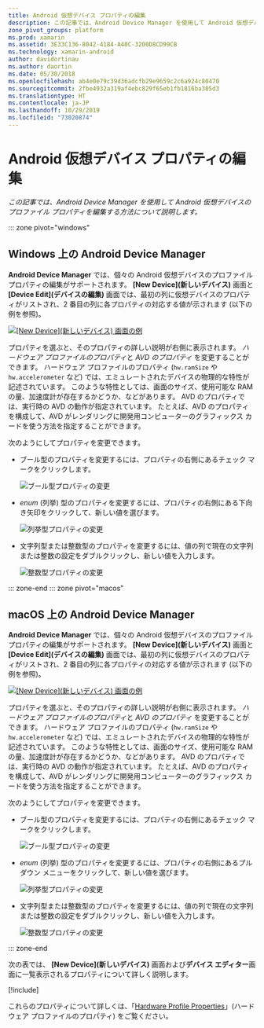 ```yaml
---
title: Android 仮想デバイス プロパティの編集
description: この記事では、Android Device Manager を使用して Android 仮想デバイスのプロファイル プロパティを編集する方法について説明します。
zone_pivot_groups: platform
ms.prod: xamarin
ms.assetid: 3E33C136-8042-4184-A40C-3200D8CD99CB
ms.technology: xamarin-android
author: davidortinau
ms.author: daortin
ms.date: 05/30/2018
ms.openlocfilehash: ab4e0e79c39d36adcfb29e9659c2c6a924c80470
ms.sourcegitcommit: 2fbe4932a319af4ebc829f65eb1fb1816ba305d3
ms.translationtype: HT
ms.contentlocale: ja-JP
ms.lasthandoff: 10/29/2019
ms.locfileid: "73020874"
---
```

# <a name="editing-android-virtual-device-properties"></a>Android 仮想デバイス プロパティの編集

_この記事では、Android Device Manager を使用して Android 仮想デバイスのプロファイル プロパティを編集する方法について説明します。_

::: zone pivot="windows"

## <a name="android-device-manager-on-windows"></a>Windows 上の Android Device Manager

**Android Device Manager** では、個々の Android 仮想デバイスのプロファイル プロパティの編集がサポートされます。 **[New Device]\(新しいデバイス\)** 画面と **[Device Edit]\(デバイスの編集\)** 画面では、最初の列に仮想デバイスのプロパティがリストされ、2 番目の列に各プロパティの対応する値が示されます (以下の例を参照)。 

[![[New Device]\(新しいデバイス\) 画面の例](device-properties-images/win/01-new-device-editor-sml.png)](device-properties-images/win/01-new-device-editor.png#lightbox)

プロパティを選ぶと、そのプロパティの詳しい説明が右側に表示されます。 *ハードウェア プロファイルのプロパティ*と *AVD のプロパティ* を変更することができます。 ハードウェア プロファイルのプロパティ (`hw.ramSize` や `hw.accelerometer` など) では、エミュレートされたデバイスの物理的な特性が記述されています。 このような特性としては、画面のサイズ、使用可能な RAM の量、加速度計が存在するかどうか、などがあります。 AVD のプロパティでは、実行時の AVD の動作が指定されています。 たとえば、AVD のプロパティを構成して、AVD がレンダリングに開発用コンピューターのグラフィックス カードを使う方法を指定することができます。

次のようにしてプロパティを変更できます。

- ブール型のプロパティを変更するには、プロパティの右側にあるチェック マークをクリックします。

    ![ブール型プロパティの変更](device-properties-images/win/02-boolean-value.png)

- *enum* (列挙) 型のプロパティを変更するには、プロパティの右側にある下向き矢印をクリックして、新しい値を選びます。

    ![列挙型プロパティの変更](device-properties-images/win/04-enum-value.png)

- 文字列型または整数型のプロパティを変更するには、値の列で現在の文字列または整数の設定をダブルクリックし、新しい値を入力します。

    ![整数型プロパティの変更](device-properties-images/win/03-integer-value.png)

::: zone-end
::: zone pivot="macos"

## <a name="android-device-manager-on-macos"></a>macOS 上の Android Device Manager

**Android Device Manager** では、個々の Android 仮想デバイスのプロファイル プロパティの編集がサポートされます。 **[New Device]\(新しいデバイス\)** 画面と **[Device Edit]\(デバイスの編集\)** 画面では、最初の列に仮想デバイスのプロパティがリストされ、2 番目の列に各プロパティの対応する値が示されます (以下の例を参照)。 

[![[New Device]\(新しいデバイス\) 画面の例](device-properties-images/mac/01-new-device-editor-sml.png)](device-properties-images/mac/01-new-device-editor.png#lightbox)

プロパティを選ぶと、そのプロパティの詳しい説明が右側に表示されます。 *ハードウェア プロファイルのプロパティ*と *AVD のプロパティ* を変更することができます。 ハードウェア プロファイルのプロパティ (`hw.ramSize` や `hw.accelerometer` など) では、エミュレートされたデバイスの物理的な特性が記述されています。 このような特性としては、画面のサイズ、使用可能な RAM の量、加速度計が存在するかどうか、などがあります。 AVD のプロパティでは、実行時の AVD の動作が指定されています。 たとえば、AVD のプロパティを構成して、AVD がレンダリングに開発用コンピューターのグラフィックス カードを使う方法を指定することができます。

次のようにしてプロパティを変更できます。

- ブール型のプロパティを変更するには、プロパティの右側にあるチェック マークをクリックします。

    ![ブール型プロパティの変更](device-properties-images/mac/02-boolean-value.png)

- *enum* (列挙) 型のプロパティを変更するには、プロパティの右側にあるプルダウン メニューをクリックして、新しい値を選びます。

    ![列挙型プロパティの変更](device-properties-images/mac/04-enum-value.png)

- 文字列型または整数型のプロパティを変更するには、値の列で現在の文字列または整数の設定をダブルクリックし、新しい値を入力します。

    ![整数型プロパティの変更](device-properties-images/mac/03-integer-value.png)

::: zone-end

次の表では、 **[New Device]\(新しいデバイス\)** 画面および**デバイス エディター**画面に一覧表示されるプロパティについて詳しく説明します。

[!include[](~/android/includes/emulator-properties.md)]

これらのプロパティについて詳しくは、「[Hardware Profile Properties](https://developer.android.com/studio/run/managing-avds.html#hpproperties)」(ハードウェア プロファイルのプロパティ) をご覧ください。
